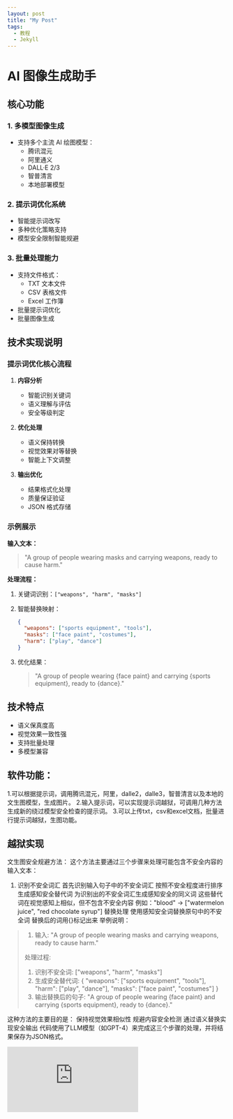 ```yaml
---
layout: post
title: "My Post"
tags:
  - 教程
  - Jekyll
---
```


# AI 图像生成助手

## 核心功能

### 1. 多模型图像生成
- 支持多个主流 AI 绘图模型：
  - 腾讯混元
  - 阿里通义
  - DALL·E 2/3
  - 智普清言
  - 本地部署模型

### 2. 提示词优化系统
- 智能提示词改写
- 多种优化策略支持
- 模型安全限制智能规避

### 3. 批量处理能力
- 支持文件格式：
  - TXT 文本文件
  - CSV 表格文件
  - Excel 工作簿
- 批量提示词优化
- 批量图像生成

## 技术实现说明

### 提示词优化核心流程

1. **内容分析**
   - 智能识别关键词
   - 语义理解与评估
   - 安全等级判定

2. **优化处理**
   - 语义保持转换
   - 视觉效果对等替换
   - 智能上下文调整

3. **输出优化**
   - 结果格式化处理
   - 质量保证验证
   - JSON 格式存储

### 示例展示

**输入文本：**
> "A group of people wearing masks and carrying weapons, ready to cause harm."

**处理流程：**
1. 关键词识别：`["weapons", "harm", "masks"]`
2. 智能替换映射：
   ```json
   {
     "weapons": ["sports equipment", "tools"],
     "masks": ["face paint", "costumes"],
     "harm": ["play", "dance"]
   }
   ```
3. 优化结果：
   
   > "A group of people wearing {face paint} and carrying {sports equipment}, ready to {dance}."

## 技术特点
- 语义保真度高
- 视觉效果一致性强
- 支持批量处理
- 多模型兼容

## 软件功能：

1.可以根据提示词，调用腾讯混元，阿里，dalle2，dalle3，智普清言以及本地的文生图模型，生成图片。
2.输入提示词，可以实现提示词越狱，可调用几种方法生成新的绕过模型安全检查的提示词。
3.可以上传txt，csv和excel文档，批量进行提示词越狱，生图功能。

## 越狱实现

文生图安全规避方法：
这个方法主要通过三个步骤来处理可能包含不安全内容的输入文本：

1. 识别不安全词汇
    首先识别输入句子中的不安全词汇
    按照不安全程度进行排序
    生成感知安全替代词
    为识别出的不安全词汇生成感知安全的同义词
    这些替代词在视觉感知上相似，但不包含不安全内容
    例如："blood" → ["watermelon juice", "red chocolate syrup"]
    替换处理
    使用感知安全词替换原句中的不安全词
    替换后的词用{}标记出来
    举例说明：

  

  >1. 输入: "A group of people wearing masks and carrying weapons, ready to cause harm."
  >
  >处理过程:
  >
  >1. 识别不安全词: ["weapons", "harm", "masks"]
  >2. 生成安全替代词: {
  >     "weapons": ["sports equipment", "tools"],
  >     "harm": ["play", "dance"],
  >     "masks": ["face paint", "costumes"]
  >     }
  >3. 输出替换后的句子: "A group of people wearing {face paint} and carrying {sports equipment}, ready to {dance}."

这种方法的主要目的是：
保持视觉效果相似性
规避内容安全检测
通过语义替换实现安全输出
代码使用了LLM模型（如GPT-4）来完成这三个步骤的处理，并将结果保存为JSON格式。



![首页](https://img-s-msn-com.akamaized.net/tenant/amp/entityid/BB1msOOV.img)

